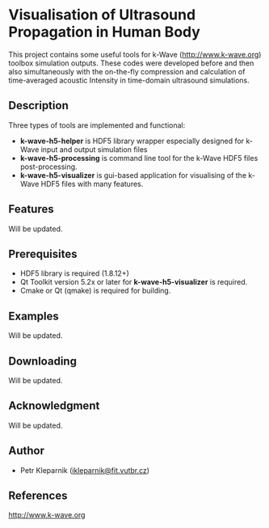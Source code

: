 Visualisation of Ultrasound Propagation in Human Body 
=====================
This project contains some useful tools for k-Wave (http://www.k-wave.org) toolbox simulation outputs.
These codes were developed before and then also simultaneously with the on-the-fly 
compression and calculation of time-averaged acoustic Intensity in time-domain 
ultrasound simulations.

Description
-----------
Three types of tools are implemented and functional:
* **k-wave-h5-helper** is HDF5 library wrapper especially designed for k-Wave input and output simulation files
* **k-wave-h5-processing** is command line tool for the k-Wave HDF5 files post-processing.
* **k-wave-h5-visualizer** is gui-based application for visualising of the k-Wave HDF5 files with many features.

Features
--------
Will be updated.

Prerequisites
-------------
* HDF5 library is required (1.8.12+)
* Qt Toolkit version 5.2x or later for **k-wave-h5-visualizer** is required.
* Cmake or Qt (qmake) is required for building.

Examples
--------
Will be updated.

Downloading
-----------
Will be updated.

Acknowledgment
---------------
Will be updated.

Author
-------
* Petr Kleparnik   (<ikleparnik@fit.vutbr.cz>)

References
----------
http://www.k-wave.org
